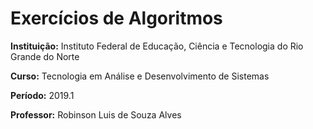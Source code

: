 # Exercícios de Algoritmos

**Instituição:** Instituto Federal de Educação, Ciência e Tecnologia do Rio Grande do Norte

**Curso:** Tecnologia em Análise e Desenvolvimento de Sistemas

**Período:** 2019.1

**Professor:** Robinson Luis de Souza Alves
